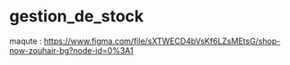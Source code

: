# gestion_de_stock
maqute : https://www.figma.com/file/sXTWECD4bVsKf6LZsMEtsG/shop-now-zouhair-bg?node-id=0%3A1
